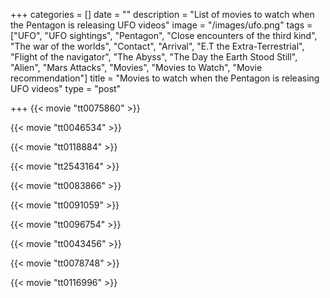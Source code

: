 +++
categories = []
date = ""
description = "List of movies to watch when the Pentagon is releasing UFO videos"
image = "/images/ufo.png"
tags = ["UFO", "UFO sightings", "Pentagon", "Close encounters of the third kind", "The war of the worlds", "Contact", "Arrival", "E.T the Extra-Terrestrial", "Flight of the navigator", "The Abyss", "The Day the Earth Stood Still", "Alien", "Mars Attacks", "Movies", "Movies to Watch", "Movie recommendation"]
title = "Movies to watch when the Pentagon is releasing UFO videos"
type = "post"

+++
{{< movie "tt0075860" >}}

{{< movie "tt0046534" >}}

{{< movie "tt0118884" >}}

{{< movie "tt2543164" >}}

{{< movie "tt0083866" >}}

{{< movie "tt0091059" >}}

{{< movie "tt0096754" >}}

{{< movie "tt0043456" >}}

{{< movie "tt0078748" >}}

{{< movie "tt0116996" >}}